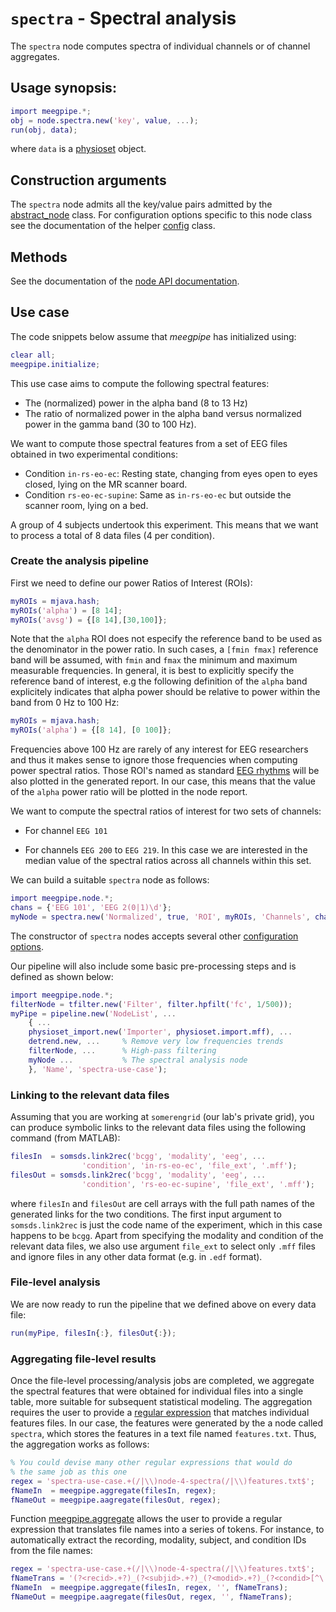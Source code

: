 `spectra` - Spectral analysis
===

The `spectra` node computes spectra of individual channels or of channel
aggregates.

## Usage synopsis:

````matlab
import meegpipe.*;
obj = node.spectra.new('key', value, ...);
run(obj, data);
````

where `data` is a [physioset][physioset] object.

[physioset]: https://github.com/germangh/matlab_physioset/blob/master/%2Bphysioset/%40physioset/README.md


## Construction arguments

The `spectra` node admits all the key/value pairs admitted by the
[abstract_node][abstract-node] class. For configuration options specific to this
node class see the documentation of the helper [config][config] class.

[abstract-node]: ../@abstract_node/README.md
[config]: ./config.md


## Methods

See the documentation of the [node API documentation][node].

[node]: ../


## Use case

The code snippets below assume that _meegpipe_ has initialized using:

````matlab
clear all;
meegpipe.initialize;
````

This use case aims to compute the following spectral features:

* The (normalized) power in the alpha band (8 to 13 Hz)
* The ratio of normalized power in the alpha band versus normalized power in
  the gamma band (30 to 100 Hz).

We want to compute those spectral features from a set of EEG files obtained in
two experimental conditions:

* Condition `in-rs-eo-ec`: Resting state, changing from eyes open to eyes
  closed, lying on the MR scanner board.
* Condition `rs-eo-ec-supine`: Same as `in-rs-eo-ec` but outside the
  scanner room, lying on a bed.

A group of 4 subjects undertook this experiment. This means that we
want to process a total of 8 data files (4 per condition).

### Create the analysis pipeline

First we need to define our power Ratios of Interest (ROIs):

````matlab
myROIs = mjava.hash;
myROIs('alpha') = [8 14];
myROIs('avsg') = {[8 14],[30,100]};
````
Note that the `alpha` ROI does not especify the reference band to be
used as the denominator in the power ratio. In such cases, a `[fmin fmax]`
reference band will be assumed, with `fmin` and `fmax` the minimum and
maximum measurable frequencies. In general, it is best to explicitly specify the
reference band of interest, e.g the following definition of the `alpha` band
explicitely indicates that alpha power should be relative to power within the
band from 0 Hz to 100 Hz:

````matlab
myROIs = mjava.hash;
myROIs('alpha') = {[8 14], [0 100]};
````
Frequencies above 100 Hz are rarely of any interest for EEG researchers and thus
it makes sense to ignore those frequencies when computing power spectral ratios.
Those ROI's named as standard [EEG rhythms][eegbands] will be also plotted in
the generated report. In our case, this means that the value of the `alpha`
power ratio will be plotted in the node report.


[eegbands]: http://en.wikipedia.org/wiki/Electroencephalography

We want to compute the spectral ratios of interest for two sets of channels:

* For channel `EEG 101`

* For channels `EEG 200` to `EEG 219`. In this case we are interested in the
  median value of the spectral ratios across all channels within this set.

We can build a suitable `spectra` node as follows:

````matlab
import meegpipe.node.*;
chans = {'EEG 101', 'EEG 2(0|1)\d'};
myNode = spectra.new('Normalized', true, 'ROI', myROIs, 'Channels', chans);
````

The constructor of `spectra` nodes accepts several other
[configuration options][config].

[config]: ./config.md

Our pipeline will also include some basic pre-processing steps and
is defined as shown below:

````matlab
import meegpipe.node.*;
filterNode = tfilter.new('Filter', filter.hpfilt('fc', 1/500));
myPipe = pipeline.new('NodeList', ...
    { ...
    physioset_import.new('Importer', physioset.import.mff), ...
    detrend.new, ...     % Remove very low frequencies trends
    filterNode, ...      % High-pass filtering
    myNode ...           % The spectral analysis node
    }, 'Name', 'spectra-use-case');
````



### Linking to the relevant data files

Assuming that you are working at `somerengrid` (our lab's private grid),
you can produce symbolic links to the relevant data files using the
following command (from MATLAB):

````matlab
filesIn  = somsds.link2rec('bcgg', 'modality', 'eeg', ...
                'condition', 'in-rs-eo-ec', 'file_ext', '.mff');
filesOut = somsds.link2rec('bcgg', 'modality', 'eeg', ...
                'condition', 'rs-eo-ec-supine', 'file_ext', '.mff');
````

where `filesIn` and `filesOut` are cell arrays with the full path names of
the generated links for the two conditions. The first input argument to
`somsds.link2rec` is just the code name of the experiment, which in this
case happens to be `bcgg`. Apart from specifying the modality and condition of
the relevant data files, we also use argument `file_ext` to select only `.mff`
files and ignore files in any other data format (e.g. in `.edf` format).


### File-level analysis

We are now ready to run the pipeline that we defined above on every data
file:

````matlab
run(myPipe, filesIn{:}, filesOut{:});
````

### Aggregating file-level results

Once the file-level processing/analysis jobs are completed, we aggregate
the spectral features that were obtained for individual files into a single
table, more suitable for subsequent statistical modeling. The
aggregation requires the user to provide a [regular expression][regex] that
matches individual features files. In our case, the features were generated
by the a node called `spectra`, which stores the features in a text file
named `features.txt`. Thus, the aggregation works as follows:

[regex]: http://en.wikipedia.org/wiki/Regular_expression

````matlab
% You could devise many other regular expressions that would do
% the same job as this one
regex = 'spectra-use-case.+(/|\\)node-4-spectra(/|\\)features.txt$';
fNameIn  = meegpipe.aggregate(filesIn, regex);
fNameOut = meegpipe.aagregate(filesOut, regex);
````
Function [meegpipe.aggregate][aggregate] allows the user to provide a regular
expression that translates file names into a series of tokens. For instance, to
automatically extract the recording, modality, subject, and condition IDs from
the file names:

````matlab
regex = 'spectra-use-case.+(/|\\)node-4-spectra(/|\\)features.txt$';
fNameTrans = '(?<recid>.+?)_(?<subjid>.+?)_(?<modid>.+?)_(?<condid>[^\._]+)';
fNameIn  = meegpipe.aggregate(filesIn, regex, '', fNameTrans);
fNameOut = meegpipe.aagregate(filesOut, regex, '', fNameTrans);
`````

[aggregate]: ../../aggregate.md

